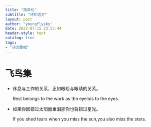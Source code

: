 ```yaml
---
title: "简单句"
subtitle: "诗和远方"
layout: post
author: "youngflysky"
date: 2022-07-15 23:55:44
header-style: text
catalog: true
tags:
- "诗文歌赋"
---
```


>

# 飞鸟集

- 休息与工作的关系，正如眼睑与眼睛的关系。

  Rest belongs to the work as the eyelids to the eyes.

- 如果你因错过太阳而垂泪那你也将错过星光。

  If you shed tears when you miss the sun,you also miss the stars.
